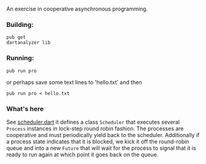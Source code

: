 
An exercise in cooperative asynchronous programming.

### Building:

```
pub get
dartanalyzer lib
```

### Running:

```
pub run pro
```

or perhaps save some text lines to 'hello.txt' and then

```
pub run pro < hello.txt
```

### What's here

See [scheduler.dart](lib/src/scheduler.dart) it defines a class
`Scheduler` that executes several `Process` instances in lock-step
round robin fashion.  The processes are cooperative and must
periodically yield back to the scheduler.  Additionally if a process
state indicates that it is blocked, we kick it off the round-robin
queue and into a new `Future` that will wait for the process to signal
that it is ready to run again at which point it goes back on the
queue.
